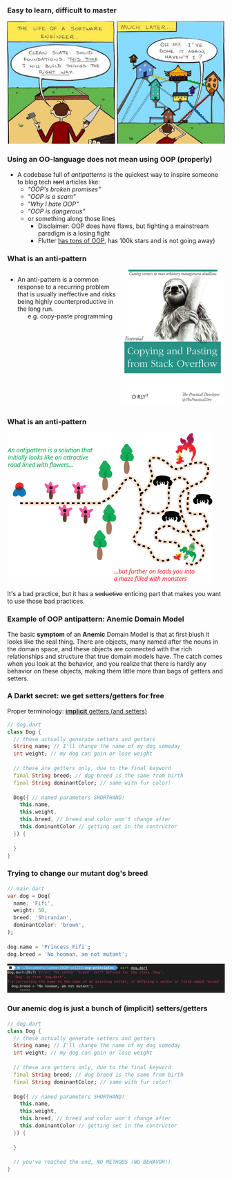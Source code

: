 ### Easy to learn, difficult to master

![again](images/again.jpeg) <!-- .element style="width: 788px; height: 443px" -->



### Using an OO-language does not mean using OOP (properly)

* A codebase full of *antipatterns* is the quickest way to inspire someone to blog tech 
  ~~rant~~ articles like:
  + _"OOP's broken promises"_
  + _"OOP is a scam"_
  + _"Why I hate OOP"_
  + _"OOP is dangerous"_
  + or something along those lines
    - Disclaimer: OOP does have flaws, but fighting a mainstream paradigm is a losing fight
    - Flutter [has tons of OOP](https://flutter.dev/docs/resources/faq#what-programming-paradigm-does-flutters-framework-use), 
      has 100k stars and is not going away)



### What is an anti-pattern

<div style="display: flex">
  <ul style="flex: 1">
    <li>
      An anti-pattern is a common response to a recurring problem that is usually ineffective and 
      risks being highly counterproductive in the long run.
      <ul>
        </li></small>e.g. copy-paste programming</small></li>
      </ul>
    </li>
  </ul>
  
  <div style="flex: 1">
    <img src="images/copy-paste.jpg" alt="copy paste">
  </div>
</div>



### What is an anti-pattern

![antipattern](images/antipattern.png)

It's a bad practice, but it has a ~~seductive~~ enticing part that makes you want to use
those bad practices.



### Example of OOP antipattern:  Anemic Domain Model

The basic **symptom** of an **Anemic** Domain Model is that at first blush it looks like the real 
thing.  There are objects, many named after the nouns in the domain space, and these objects are 
connected with the rich relationships and structure that true domain models have. The catch comes 
when you look at the behavior, and you realize that there is hardly any behavior on these objects, 
making them little more than bags of getters and setters.



### A Dar~~k~~t secret: we get setters/getters for free

Proper terminology:  [**implicit** getters (and setters)](https://dart.dev/guides/language/language-tour#getters-and-setters)

```dart [3-9 | 11-18]
// dog.dart
class Dog {
  // these actually generate setters and getters
  String name; // I'll change the name of my dog someday
  int weight; // my dog can gain or lose weight

  // these are getters only, due to the final keyword
  final String breed; // dog breed is the same from birth
  final String dominantColor; // same with fur color!

  Dog({ // named parameters SHORTHAND!
    this.name, 
    this.weight, 
    this.breed, // breed and color won't change after
    this.dominantColor // getting set in the contructor
  }) {

  }
}
```



### Trying to change our mutant dog's breed

```dart
// main.dart
var dog = Dog(
  name: 'Fifi',
  weight: 50,
  breed: 'Shiranian',
  dominantColor: 'brown',
);

dog.name = 'Princess Fifi';
dog.breed = 'No hooman, am not mutant';
```

![hooman](images/hooman.png)



### Our anemic dog is just a bunch of (implicit) setters/getters

```dart [3-9 | 11-18 | 20]
// dog.dart
class Dog {
  // these actually generate setters and getters
  String name; // I'll change the name of my dog someday
  int weight; // my dog can gain or lose weight

  // these are getters only, due to the final keyword
  final String breed; // dog breed is the same from birth
  final String dominantColor; // same with fur color!

  Dog({ // named parameters SHORTHAND!
    this.name, 
    this.weight, 
    this.breed, // breed and color won't change after
    this.dominantColor // getting set in the contructor
  }) {

  }

  // you've reached the end, NO METHODS (NO BEHAVOR!)
}
```